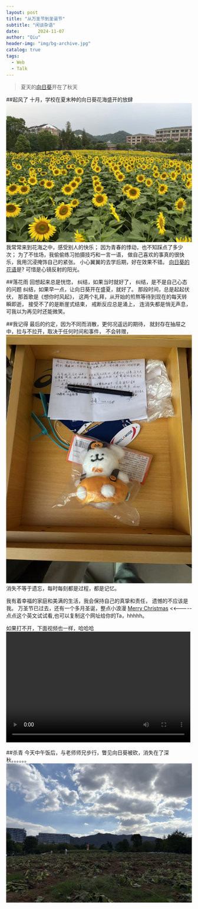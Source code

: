 ```yaml
---
layout: post
title: "从万圣节到圣诞节"
subtitle: "闲谈杂语"
date:       2024-11-07 
author: "Qiu"
header-img: "img/bg-archive.jpg"
catalog: true
tags:
  - Web
  - Talk
---
```


> 夏天的[向日葵](https://baike.baidu.com/item/%E5%90%91%E6%97%A5%E8%91%B5/6106)开在了秋天

##起风了
十月，学校在夏末种的向日葵花海盛开的放肆
![](/img/20241107/shengkai.jpg)
我常常来到花海之中，感受别人的快乐；
因为青春的悸动，也不知踩点了多少次；
为了不怯场，我偷偷练习拍摄技巧和一言一语，
做自己喜欢的事真的很快乐，我用沉浸掩饰自己的紧张。
小心翼翼的去学后期，好在效果不错。
[向日葵的花语](https://baike.baidu.com/item/%E5%90%91%E6%97%A5%E8%91%B5%E8%8A%B1%E8%AF%AD/5040287?fr=ge_ala)是? 可惜是心镜反射的阳光。

##落花雨
回想起来总是恍惚，
纠结，如果当时就好了，
纠结，是不是自己心态的问题
纠结，如果早一点，让向日葵开在盛夏，就好了。
那段时间，总是起起伏伏，
那首歌是《想你时风起》，
这两个礼拜，从开始的煎熬等待到现在的每天转瞬即逝，
接受不了的是断崖式结束，
戒断反应总是涌上，
连消失都是悄无声息，可我以为再见时还能微笑。

##我记得
最后的约定，因为不同而消散，更何况遥远的期待，
就封存在抽屉之中，拉与不拉开，取决于任何时间和事件，
不会转赠，
![](/img/20241107/chouti.jpg)
消失不等于遗忘，每时每刻都是过程，都是记忆。

我有着幸福的家庭和美满的生活，我会保持自己的真挚和责任，
遗憾的不应该是我。
万圣节已过去，还有一个多月圣诞，整点小浪漫 
[Merry Christmas](christmas1.668629.xyz)      <<-----点点这个英文试试看,也可以复制这个网址给你的Ta，hhhhh。

如果打不开，下面视频也一样，哈哈哈
<video src="/img/20241107/tree.mp4" controls="controls" width="500" height="300">您的浏览器不支持播放该视频！</video>

##杀青
今天中午饭后，与老师师兄步行，瞥见向日葵被砍，消失在了深秋。。。。。。
![](/img/20241107/xiangrikui.jpg)




